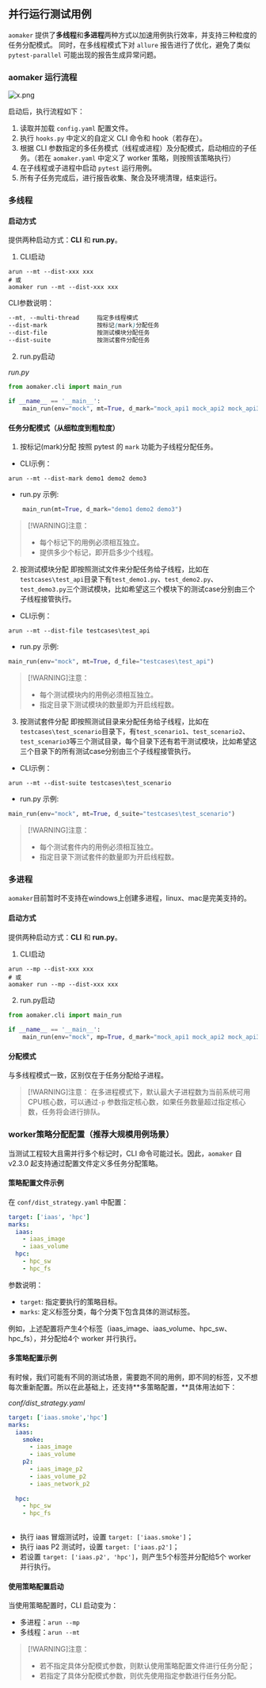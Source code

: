 ## 并行运行测试用例
`aomaker` 提供了**多线程**和**多进程**两种方式以加速用例执行效率，并支持三种粒度的任务分配模式。
同时，在多线程模式下对 `allure` 报告进行了优化，避免了类似 `pytest-parallel` 可能出现的报告生成异常问题。
### aomaker 运行流程
![x.png](https://picgo2listen.oss-cn-beijing.aliyuncs.com/imgs/ChatGPT%20Image%202025%E5%B9%B43%E6%9C%8831%E6%97%A5%2023_15_29.png)


启动后，执行流程如下：

1. 读取并加载 `config.yaml` 配置文件。
2. 执行 `hooks.py` 中定义的自定义 CLI 命令和 hook（若存在）。
3. 根据 CLI 参数指定的多任务模式（线程或进程）及分配模式，启动相应的子任务。（若在 `aomaker.yaml` 中定义了 worker 策略，则按照该策略执行）
4. 在子线程或子进程中启动 `pytest` 运行用例。
5. 所有子任务完成后，进行报告收集、聚合及环境清理，结束运行。

### 多线程

#### 启动方式

提供两种启动方式：**CLI** 和 **run.py**。

1. CLI启动

```shell
arun --mt --dist-xxx xxx
# 或
aomaker run --mt --dist-xxx xxx
```

CLI参数说明：
```css
--mt, --multi-thread     指定多线程模式
--dist-mark              按标记(mark)分配任务
--dist-file              按测试模块分配任务
--dist-suite             按测试套件分配任务
```

2. run.py启动

_run.py_

```python
from aomaker.cli import main_run  
  
if __name__ == '__main__':  
    main_run(env="mock", mt=True, d_mark="mock_api1 mock_api2 mock_api3")
```


#### 任务分配模式（从细粒度到粗粒度）

1. 按标记(mark)分配
按照 pytest 的 `mark` 功能为子线程分配任务。

- CLI示例：
```shell
arun --mt --dist-mark demo1 demo2 demo3
```
- run.py 示例:
```python
    main_run(mt=True, d_mark="demo1 demo2 demo3")
```

> [!WARNING]注意：  
>  
> - 每个标记下的用例必须相互独立。
> - 提供多少个标记，即开启多少个线程。

2. 按测试模块分配
即按照测试文件来分配任务给子线程，比如在`testcases\test_api`目录下有`test_demo1.py`、`test_demo2.py`、`test_demo3.py`三个测试模块，比如希望这三个模块下的测试case分别由三个子线程接管执行。

- CLI示例：
```shell
arun --mt --dist-file testcases\test_api
```
- run.py 示例:
```python
main_run(env="mock", mt=True, d_file="testcases\test_api")
```

> [!WARNING]注意：  
>  
> - 每个测试模块内的用例必须相互独立。
> - 指定目录下测试模块的数量即为开启线程数。


3. 按测试套件分配
即按照测试目录来分配任务给子线程，比如在`testcases\test_scenario`目录下，有`test_scenario1`、`test_scenario2`、`test_scenario3`等三个测试目录，每个目录下还有若干测试模块，比如希望这三个目录下的所有测试case分别由三个子线程接管执行。

- CLI示例：
```shell
arun --mt --dist-suite testcases\test_scenario
```
- run.py 示例:
```python
main_run(env="mock", mt=True, d_suite="testcases\test_scenario")
```

> [!WARNING]注意：  
>  
> - 每个测试套件内的用例必须相互独立。
> - 指定目录下测试套件的数量即为开启线程数。

### 多进程

`aomaker`目前暂时不支持在windows上创建多进程，linux、mac是完美支持的。

#### 启动方式

提供两种启动方式：**CLI** 和 **run.py**。

1. CLI启动

```shell
arun --mp --dist-xxx xxx
# 或
aomaker run --mp --dist-xxx xxx
```


2. run.py启动

```python
from aomaker.cli import main_run  
  
if __name__ == '__main__':  
    main_run(env="mock", mp=True, d_mark="mock_api1 mock_api2 mock_api3")
```

#### 分配模式

与多线程模式一致，区别仅在于任务分配给子进程。

> [!WARNING]注意： 
>在多进程模式下，默认最大子进程数为当前系统可用CPU核心数，可以通过`-p` 参数指定核心数，如果任务数量超过指定核心数，任务将会进行排队。

### worker策略分配配置（推荐大规模用例场景）
当测试工程较大且需并行多个标记时，CLI 命令可能过长。因此，`aomaker` 自 v2.3.0 起支持通过配置文件定义多任务分配策略。

#### 策略配置文件示例
在 `conf/dist_strategy.yaml` 中配置：
```yaml
target: ['iaas', 'hpc']
marks:
  iaas:
    - iaas_image
    - iaas_volume
  hpc:
    - hpc_sw
    - hpc_fs

```
参数说明：

- `target`: 指定要执行的策略目标。
- `marks`: 定义标签分类，每个分类下包含具体的测试标签。

例如，上述配置将产生4个标签（iaas_image、iaas_volume、hpc_sw、hpc_fs），并分配给4个 worker 并行执行。

#### 多策略配置示例

有时候，我们可能有不同的测试场景，需要跑不同的用例，即不同的标签，又不想每次重新配置。所以在此基础上，还支持**多策略配置，**具体用法如下：

_conf/dist_strategy.yaml_

```yaml
target: ['iaas.smoke','hpc']
marks:
  iaas:
    smoke:
      - iaas_image
      - iaas_volume
    p2:
      - iaas_image_p2
      - iaas_volume_p2
      - iaas_network_p2
 
  hpc:
    - hpc_sw
    - hpc_fs
    
```

- 执行 iaas 冒烟测试时，设置 `target: ['iaas.smoke']`；
- 执行 iaas P2 测试时，设置 `target: ['iaas.p2']`；
- 若设置 `target: ['iaas.p2', 'hpc']`，则产生5个标签并分配给5个 worker 并行执行。

#### 使用策略配置启动

当使用策略配置时，CLI 启动变为：

- 多进程：`arun --mp`
- 多线程：`arun --mt`

> [!WARNING]注意：
> -  若不指定具体分配模式参数，则默认使用策略配置文件进行任务分配；
> -  若指定了具体分配模式参数，则优先使用指定参数进行任务分配。
